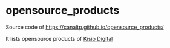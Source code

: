 # opensource_products

Source code of https://canaltp.github.io/opensource_products/

It lists opensource products of [Kisio Digital](http://www.canaltp.fr)


